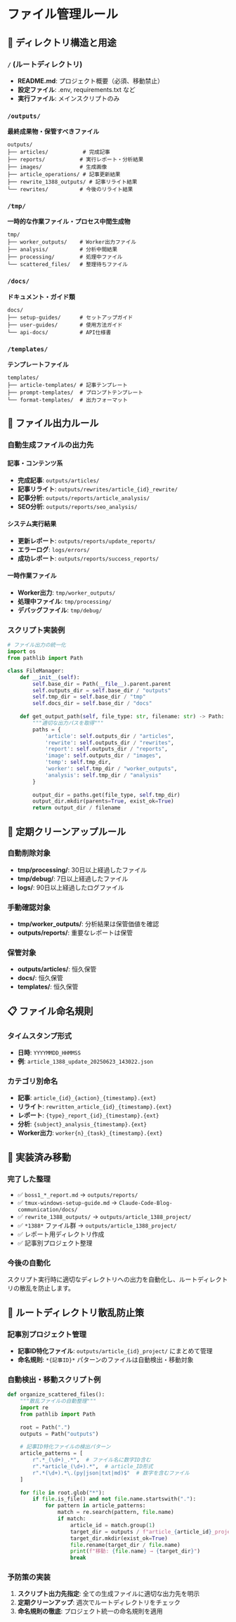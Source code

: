 # ファイル管理ルール

## 📂 ディレクトリ構造と用途

### `/` (ルートディレクトリ)
- **README.md**: プロジェクト概要（必須、移動禁止）
- **設定ファイル**: .env, requirements.txt など
- **実行ファイル**: メインスクリプトのみ

### `/outputs/`
**最終成果物・保管すべきファイル**
```
outputs/
├── articles/           # 完成記事
├── reports/           # 実行レポート・分析結果
├── images/            # 生成画像
├── article_operations/ # 記事更新結果
├── rewrite_1388_outputs/ # 記事リライト結果
└── rewrites/          # 今後のリライト結果
```

### `/tmp/`
**一時的な作業ファイル・プロセス中間生成物**
```
tmp/
├── worker_outputs/    # Worker出力ファイル
├── analysis/          # 分析中間結果
├── processing/        # 処理中ファイル
└── scattered_files/   # 整理待ちファイル
```

### `/docs/`
**ドキュメント・ガイド類**
```
docs/
├── setup-guides/      # セットアップガイド
├── user-guides/       # 使用方法ガイド
└── api-docs/          # API仕様書
```

### `/templates/`
**テンプレートファイル**
```
templates/
├── article-templates/ # 記事テンプレート
├── prompt-templates/  # プロンプトテンプレート
└── format-templates/  # 出力フォーマット
```

## 🔄 ファイル出力ルール

### 自動生成ファイルの出力先

#### 記事・コンテンツ系
- **完成記事**: `outputs/articles/`
- **記事リライト**: `outputs/rewrites/article_{id}_rewrite/`
- **記事分析**: `outputs/reports/article_analysis/`
- **SEO分析**: `outputs/reports/seo_analysis/`

#### システム実行結果
- **更新レポート**: `outputs/reports/update_reports/`
- **エラーログ**: `logs/errors/`
- **成功レポート**: `outputs/reports/success_reports/`

#### 一時作業ファイル
- **Worker出力**: `tmp/worker_outputs/`
- **処理中ファイル**: `tmp/processing/`
- **デバッグファイル**: `tmp/debug/`

### スクリプト実装例

```python
# ファイル出力の統一化
import os
from pathlib import Path

class FileManager:
    def __init__(self):
        self.base_dir = Path(__file__).parent.parent
        self.outputs_dir = self.base_dir / "outputs"
        self.tmp_dir = self.base_dir / "tmp"
        self.docs_dir = self.base_dir / "docs"
    
    def get_output_path(self, file_type: str, filename: str) -> Path:
        """適切な出力パスを取得"""
        paths = {
            'article': self.outputs_dir / "articles",
            'rewrite': self.outputs_dir / "rewrites",
            'report': self.outputs_dir / "reports", 
            'image': self.outputs_dir / "images",
            'temp': self.tmp_dir,
            'worker': self.tmp_dir / "worker_outputs",
            'analysis': self.tmp_dir / "analysis"
        }
        
        output_dir = paths.get(file_type, self.tmp_dir)
        output_dir.mkdir(parents=True, exist_ok=True)
        return output_dir / filename
```

## 🧹 定期クリーンアップルール

### 自動削除対象
- **tmp/processing/**: 30日以上経過したファイル
- **tmp/debug/**: 7日以上経過したファイル
- **logs/**: 90日以上経過したログファイル

### 手動確認対象
- **tmp/worker_outputs/**: 分析結果は保管価値を確認
- **outputs/reports/**: 重要なレポートは保管

### 保管対象
- **outputs/articles/**: 恒久保管
- **docs/**: 恒久保管
- **templates/**: 恒久保管

## 📋 ファイル命名規則

### タイムスタンプ形式
- **日時**: `YYYYMMDD_HHMMSS`
- **例**: `article_1388_update_20250623_143022.json`

### カテゴリ別命名
- **記事**: `article_{id}_{action}_{timestamp}.{ext}`
- **リライト**: `rewritten_article_{id}_{timestamp}.{ext}`
- **レポート**: `{type}_report_{id}_{timestamp}.{ext}`
- **分析**: `{subject}_analysis_{timestamp}.{ext}`
- **Worker出力**: `worker{n}_{task}_{timestamp}.{ext}`

## 🚀 実装済み移動

### 完了した整理
- ✅ `boss1_*_report.md` → `outputs/reports/`
- ✅ `tmux-windows-setup-guide.md` → `Claude-Code-Blog-communication/docs/`
- ✅ `rewrite_1388_outputs/` → `outputs/article_1388_project/`
- ✅ `*1388*` ファイル群 → `outputs/article_1388_project/`
- ✅ レポート用ディレクトリ作成
- ✅ 記事別プロジェクト整理

### 今後の自動化
スクリプト実行時に適切なディレクトリへの出力を自動化し、ルートディレクトリの散乱を防止します。

## 🚫 ルートディレクトリ散乱防止策

### 記事別プロジェクト管理
- **記事ID特化ファイル**: `outputs/article_{id}_project/` にまとめて管理
- **命名規則**: `*{記事ID}*` パターンのファイルは自動検出・移動対象

### 自動検出・移動スクリプト例
```python
def organize_scattered_files():
    """散乱ファイルの自動整理"""
    import re
    from pathlib import Path
    
    root = Path(".")
    outputs = Path("outputs")
    
    # 記事ID特化ファイルの検出パターン
    article_patterns = [
        r".*_(\d+)_.*",  # ファイル名に数字ID含む
        r".*article_(\d+).*",  # article_ID形式
        r".*(\d+).*\.(py|json|txt|md)$"  # 数字を含むファイル
    ]
    
    for file in root.glob("*"):
        if file.is_file() and not file.name.startswith("."):
            for pattern in article_patterns:
                match = re.search(pattern, file.name)
                if match:
                    article_id = match.group(1)
                    target_dir = outputs / f"article_{article_id}_project"
                    target_dir.mkdir(exist_ok=True)
                    file.rename(target_dir / file.name)
                    print(f"移動: {file.name} → {target_dir}")
                    break
```

### 予防策の実装
1. **スクリプト出力先指定**: 全ての生成ファイルに適切な出力先を明示
2. **定期クリーンアップ**: 週次でルートディレクトリをチェック
3. **命名規則の徹底**: プロジェクト統一の命名規則を適用